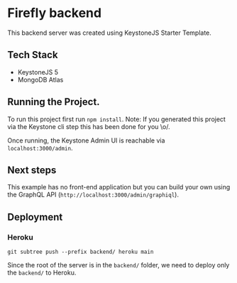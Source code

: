 # Firefly backend

This backend server was created using KeystoneJS Starter Template.

## Tech Stack

- KeystoneJS 5
- MongoDB Atlas

## Running the Project.

To run this project first run `npm install`. Note: If you generated this project via the Keystone cli step this has been done for you \\o/.

Once running, the Keystone Admin UI is reachable via `localhost:3000/admin`.

## Next steps

This example has no front-end application but you can build your own using the GraphQL API (`http://localhost:3000/admin/graphiql`).

## Deployment

### Heroku

```
git subtree push --prefix backend/ heroku main
```

Since the root of the server is in the `backend/` folder, we need to deploy only the `backend/` to Heroku.
